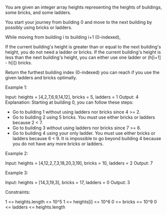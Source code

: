 You are given an integer array heights representing the heights of buildings,
some bricks, and some ladders.

You start your journey from building 0 and move to the next building by
possibly using bricks or ladders.

While moving from building i to building i+1 (0-indexed),


If the current building's height is greater than or equal to the next
building's height, you do not need a ladder or bricks.
If the current building's height is less than the next building's height, you
can either use one ladder or (h[i+1] - h[i]) bricks.


Return the furthest building index (0-indexed) you can reach if you use the
given ladders and bricks optimally.


Example 1:


Input: heights = [4,2,7,6,9,14,12], bricks = 5, ladders = 1
Output: 4
Explanation: Starting at building 0, you can follow these steps:
- Go to building 1 without using ladders nor bricks since 4 >= 2.
- Go to building 2 using 5 bricks. You must use either bricks or ladders
because 2 < 7.
- Go to building 3 without using ladders nor bricks since 7 >= 6.
- Go to building 4 using your only ladder. You must use either bricks or
ladders because 6 < 9.
It is impossible to go beyond building 4 because you do not have any more
bricks or ladders.


Example 2:


Input: heights = [4,12,2,7,3,18,20,3,19], bricks = 10, ladders = 2
Output: 7


Example 3:


Input: heights = [14,3,19,3], bricks = 17, ladders = 0
Output: 3



Constraints:


1 <= heights.length <= 10^5
1 <= heights[i] <= 10^6
0 <= bricks <= 10^9
0 <= ladders <= heights.length




